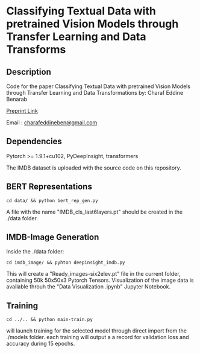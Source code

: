 # Classifying Textual Data with pretrained Vision Models through Transfer Learning and Data Transforms

## Description

Code for the paper Classifying Textual Data with pretrained Vision Models through Transfer Learning and Data Transformations by: Charaf Eddine Benarab

[Preprint Link](https://arxiv.org/abs/2106.12479)

Email : charafeddineben@gmail.com

## Dependencies

Pytorch >= 1.9.1+cu102, PyDeepInsight, transformers

The IMDB dataset is uploaded with the source code on this repository. 

## BERT Representations

```
cd data/ && python bert_rep_gen.py
```

A file with the name "IMDB_cls_last6layers.pt" should be created in the ./data folder.

## IMDB-Image Generation 

Inside the ./data folder:

```
cd imdb_image/ && pyhton deepinsight_imdb.py 
```

This will create a "Ready_images-six2elev.pt" file in the current folder, containing 50k 50x50x3 Pytorch Tensors.
Visualization of the image data is available throuh the "Data Visualization .ipynb" Jupyter Notebook.

## Training 

```
cd ../.. && python main-train.py
```

will launch training for the selected model through direct import from the ./models folder. 
each training will output a a record for validation loss and accuracy during 15 epochs.


